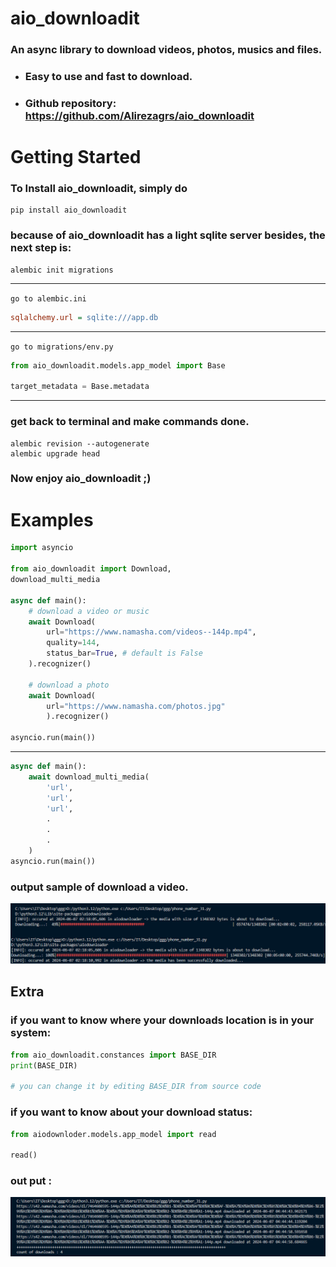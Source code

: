 # aio_downloadit

### An async library to download videos, photos, musics and files.

- ### Easy to use and fast to download.

- ### Github repository: https://github.com/Alirezagrs/aio_downloadit


# Getting Started

### To Install aio_downloadit, simply do
    pip install aio_downloadit

### because of aio_downloadit has a light sqlite server besides, the next step is:
    alembic init migrations
___
```go to alembic.ini```
```ini
sqlalchemy.url = sqlite:///app.db
```
___

```go to migrations/env.py```
```python
from aio_downloadit.models.app_model import Base 

target_metadata = Base.metadata
```
___
### get back to terminal and make commands done.
    alembic revision --autogenerate
    alembic upgrade head

### Now enjoy aio_downloadit ;) 
# Examples

```python
import asyncio

from aio_downloadit import Download, 
download_multi_media

async def main():
    # download a video or music
    await Download(
        url="https://www.namasha.com/videos--144p.mp4",
        quality=144,
        status_bar=True, # default is False
    ).recognizer()

    # download a photo
    await Download(
        url="https://www.namasha.com/photos.jpg"
        ).recognizer()

asyncio.run(main())
```
___

```python
async def main():
    await download_multi_media(
        'url',
        'url',
        'url',
        .
        .
        .
    )
asyncio.run(main())
```
### output sample of download a video.
![image info](./exmp.png)

## Extra

### if you want to know where your downloads location is in your system:

```python
from aio_downloadit.constances import BASE_DIR
print(BASE_DIR)

# you can change it by editing BASE_DIR from source code

```
### if you want to know about your download status:
```python
from aiodownloder.models.app_model import read

read()

```
### out put :
![image info](./exmpp.png)
